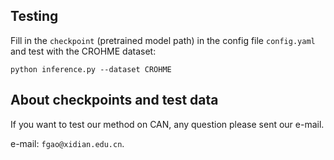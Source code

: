 ## Testing

Fill in the ```checkpoint``` (pretrained model path) in the config file ```config.yaml``` and test with the CROHME dataset:

```
python inference.py --dataset CROHME
```

## About checkpoints and test data
If you want to test our method on CAN, any question please sent our e-mail.

e-mail: ```fgao@xidian.edu.cn```.